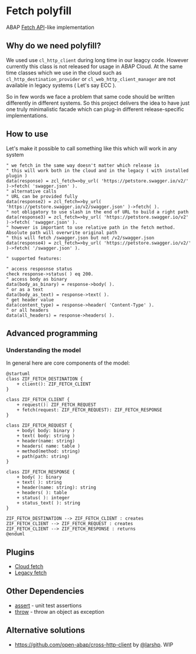 # Fetch polyfill

ABAP [Fetch API](https://developer.mozilla.org/en-US/docs/Web/API/Fetch_API)-like implementation

## Why do we need polyfill?
We used use `cl_http_client` during long time in our leagcy code. However currently this class is not released for usage in ABAP Cloud. At the same time classes which we use in the cloud such as `cl_http_destination_provider` or `cl_web_http_client_manager` are not available in legacy systems ( Let's say ECC ).

So in few words we face a problem that same code should be written differently in different systems. So this project delivers the idea to have just one truly minimalistic facade which can plug-in different release-specific implementations.

## How to use

Let's make it possible to call something like this which will work in any system
```abap
" we fetch in the same way doesn't matter which release is
" this will work both in the cloud and in the legacy ( with installed plugin )
data(response) = zcl_fetch=>by_url( 'https://petstore.swagger.io/v2/' )->fetch( 'swagger.json' ).
" alternative calls
" URL can be provided fully
data(response2) = zcl_fetch=>by_url( 'https://petstore.swagger.io/v2/swagger.json' )->fetch( ).
" not obligatory to use slash in the end of URL to build a right path
data(response3) = zcl_fetch=>by_url( 'https://petstore.swagger.io/v2' )->fetch( 'swagger.json' ).
" however is important to use relative path in the fetch method. Absolute path will overwrite original path
" this will fetch /swagger.json but not /v2/swagger.json
data(response4) = zcl_fetch=>by_url( 'https://petstore.swagger.io/v2/' )->fetch( '/swagger.json' ).

" supported features:

" access resposnse status
check response->status( ) eq 200.
" access body as binary
data(body_as_binary) = response->body( ).
" or as a text
data(body_as_text) = response->text( ).
" get header value
data(content_type) = response->header( 'Content-Type' ).
" or all headers
data(all_headers) = response->headers( ).
```

## Advanced programming

### Understanding the model
In general here are core components of the model:
```
@startuml
class ZIF_FETCH_DESTINATION {
    + client(): ZIF_FETCH_CLIENT
}

class ZIF_FETCH_CLIENT {
    + request(): ZIF_FETCH_REQUEST
    + fetch(request: ZIF_FETCH_REQUEST): ZIF_FETCH_RESPONSE
}

class ZIF_FETCH_REQUEST {
    + body( body: binary )
    + text( body: string )
    + header(name: string)
    + headers( name: table )
    + method(method: string)
    + path(path: string)
}

class ZIF_FETCH_RESPONSE {
    + body( ): binary
    + text( ): string
    + header(name: string): string
    + headers( ): table
    + status( ): integer
    + status_text( ): string
}

ZIF_FETCH_DESTINATION --> ZIF_FETCH_CLIENT : creates
ZIF_FETCH_CLIENT --> ZIF_FETCH_REQUEST : creates
ZIF_FETCH_CLIENT --> ZIF_FETCH_RESPONSE : returns
@enduml
```

## Plugins
- [Cloud fetch](https://github.com/abapify/fetch-cloud)
- [Legacy fetch](https://github.com/abapify/fetch-legacy)


## Other Dependencies
- [assert](https://github.com/abapify/assert) - unit test assertions
- [throw](https://github.com/abapify/throw) - throw an object as exception

## Alternative solutions
- https://github.com/open-abap/cross-http-client by [@larshp](https://github.com/larshp). WIP

